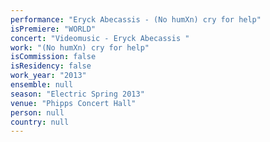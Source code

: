 ```yaml
---
performance: "Eryck Abecassis - (No humXn) cry for help"
isPremiere: "WORLD"
concert: "Videomusic - Eryck Abecassis "
work: "(No humXn) cry for help"
isCommission: false
isResidency: false
work_year: "2013"
ensemble: null
season: "Electric Spring 2013"
venue: "Phipps Concert Hall"
person: null
country: null
---
```


